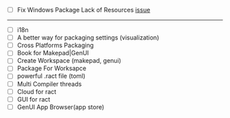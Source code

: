 - [ ] Fix Windows Package Lack of Resources [issue](https://github.com/Privoce/ract/issues/1)
---
- [ ] i18n
- [ ] A better way for packaging settings (visualization)
- [ ] Cross Platforms Packaging
- [ ] Book for Makepad|GenUI
- [ ] Create Workspace (makepad, genui)
- [ ] Package For Worksapce
- [ ] powerful .ract file (toml)
- [ ] Multi Compiler threads
- [ ] Cloud for ract
- [ ] GUI for ract
- [ ] GenUI App Browser(app store)
